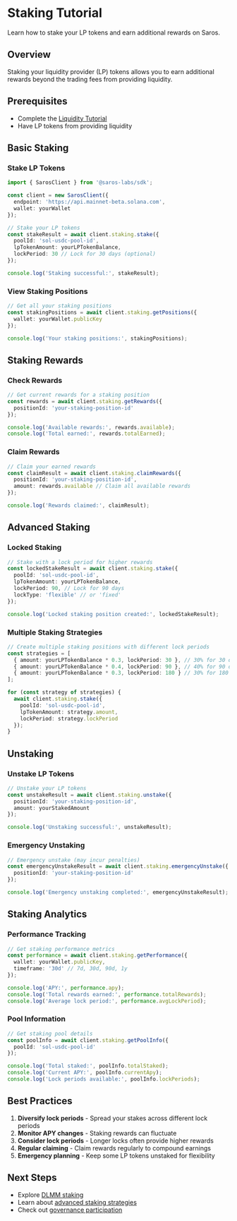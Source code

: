 # Staking Tutorial

Learn how to stake your LP tokens and earn additional rewards on Saros.

## Overview

Staking your liquidity provider (LP) tokens allows you to earn additional rewards beyond the trading fees from providing liquidity.

## Prerequisites

- Complete the [Liquidity Tutorial](tutorial-liquidity.md)
- Have LP tokens from providing liquidity

## Basic Staking

### Stake LP Tokens

```typescript
import { SarosClient } from '@saros-labs/sdk';

const client = new SarosClient({
  endpoint: 'https://api.mainnet-beta.solana.com',
  wallet: yourWallet
});

// Stake your LP tokens
const stakeResult = await client.staking.stake({
  poolId: 'sol-usdc-pool-id',
  lpTokenAmount: yourLPTokenBalance,
  lockPeriod: 30 // Lock for 30 days (optional)
});

console.log('Staking successful:', stakeResult);
```

### View Staking Positions

```typescript
// Get all your staking positions
const stakingPositions = await client.staking.getPositions({
  wallet: yourWallet.publicKey
});

console.log('Your staking positions:', stakingPositions);
```

## Staking Rewards

### Check Rewards

```typescript
// Get current rewards for a staking position
const rewards = await client.staking.getRewards({
  positionId: 'your-staking-position-id'
});

console.log('Available rewards:', rewards.available);
console.log('Total earned:', rewards.totalEarned);
```

### Claim Rewards

```typescript
// Claim your earned rewards
const claimResult = await client.staking.claimRewards({
  positionId: 'your-staking-position-id',
  amount: rewards.available // Claim all available rewards
});

console.log('Rewards claimed:', claimResult);
```

## Advanced Staking

### Locked Staking

```typescript
// Stake with a lock period for higher rewards
const lockedStakeResult = await client.staking.stake({
  poolId: 'sol-usdc-pool-id',
  lpTokenAmount: yourLPTokenBalance,
  lockPeriod: 90, // Lock for 90 days
  lockType: 'flexible' // or 'fixed'
});

console.log('Locked staking position created:', lockedStakeResult);
```

### Multiple Staking Strategies

```typescript
// Create multiple staking positions with different lock periods
const strategies = [
  { amount: yourLPTokenBalance * 0.3, lockPeriod: 30 }, // 30% for 30 days
  { amount: yourLPTokenBalance * 0.4, lockPeriod: 90 }, // 40% for 90 days
  { amount: yourLPTokenBalance * 0.3, lockPeriod: 180 } // 30% for 180 days
];

for (const strategy of strategies) {
  await client.staking.stake({
    poolId: 'sol-usdc-pool-id',
    lpTokenAmount: strategy.amount,
    lockPeriod: strategy.lockPeriod
  });
}
```

## Unstaking

### Unstake LP Tokens

```typescript
// Unstake your LP tokens
const unstakeResult = await client.staking.unstake({
  positionId: 'your-staking-position-id',
  amount: yourStakedAmount
});

console.log('Unstaking successful:', unstakeResult);
```

### Emergency Unstaking

```typescript
// Emergency unstake (may incur penalties)
const emergencyUnstakeResult = await client.staking.emergencyUnstake({
  positionId: 'your-staking-position-id'
});

console.log('Emergency unstaking completed:', emergencyUnstakeResult);
```

## Staking Analytics

### Performance Tracking

```typescript
// Get staking performance metrics
const performance = await client.staking.getPerformance({
  wallet: yourWallet.publicKey,
  timeframe: '30d' // 7d, 30d, 90d, 1y
});

console.log('APY:', performance.apy);
console.log('Total rewards earned:', performance.totalRewards);
console.log('Average lock period:', performance.avgLockPeriod);
```

### Pool Information

```typescript
// Get staking pool details
const poolInfo = await client.staking.getPoolInfo({
  poolId: 'sol-usdc-pool-id'
});

console.log('Total staked:', poolInfo.totalStaked);
console.log('Current APY:', poolInfo.currentApy);
console.log('Lock periods available:', poolInfo.lockPeriods);
```

## Best Practices

1. **Diversify lock periods** - Spread your stakes across different lock periods
2. **Monitor APY changes** - Staking rewards can fluctuate
3. **Consider lock periods** - Longer locks often provide higher rewards
4. **Regular claiming** - Claim rewards regularly to compound earnings
5. **Emergency planning** - Keep some LP tokens unstaked for flexibility

## Next Steps

- Explore [DLMM staking](../dlmm/tutorial-dlmm-liquidity.md)
- Learn about [advanced staking strategies](../docs/README.md)
- Check out [governance participation](../docs/README.md)
